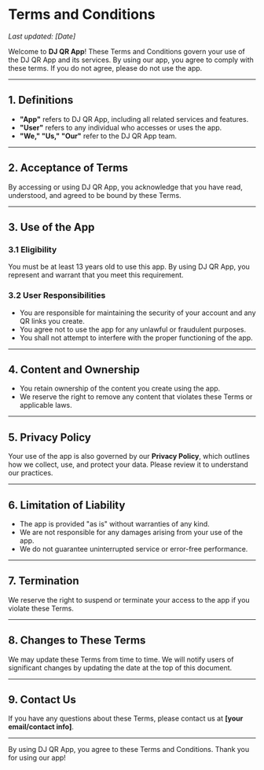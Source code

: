 # Terms and Conditions

_Last updated: [Date]_

Welcome to **DJ QR App**! These Terms and Conditions govern your use of the DJ QR App and its services. By using our app, you agree to comply with these terms. If you do not agree, please do not use the app.

---

## 1. Definitions

- **"App"** refers to DJ QR App, including all related services and features.
- **"User"** refers to any individual who accesses or uses the app.
- **"We," "Us," "Our"** refer to the DJ QR App team.

---

## 2. Acceptance of Terms

By accessing or using DJ QR App, you acknowledge that you have read, understood, and agreed to be bound by these Terms.

---

## 3. Use of the App

### 3.1 Eligibility

You must be at least 13 years old to use this app. By using DJ QR App, you represent and warrant that you meet this requirement.

### 3.2 User Responsibilities

- You are responsible for maintaining the security of your account and any QR links you create.
- You agree not to use the app for any unlawful or fraudulent purposes.
- You shall not attempt to interfere with the proper functioning of the app.

---

## 4. Content and Ownership

- You retain ownership of the content you create using the app.
- We reserve the right to remove any content that violates these Terms or applicable laws.

---

## 5. Privacy Policy

Your use of the app is also governed by our **Privacy Policy**, which outlines how we collect, use, and protect your data. Please review it to understand our practices.

---

## 6. Limitation of Liability

- The app is provided "as is" without warranties of any kind.
- We are not responsible for any damages arising from your use of the app.
- We do not guarantee uninterrupted service or error-free performance.

---

## 7. Termination

We reserve the right to suspend or terminate your access to the app if you violate these Terms.

---

## 8. Changes to These Terms

We may update these Terms from time to time. We will notify users of significant changes by updating the date at the top of this document.

---

## 9. Contact Us

If you have any questions about these Terms, please contact us at **[your email/contact info]**.

---

By using DJ QR App, you agree to these Terms and Conditions. Thank you for using our app!
